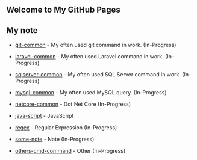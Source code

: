 ## Welcome to My GitHub Pages

## My note
* [git-common](git.md) - My often used git command in work. (In-Progress)

* [laravel-common](laravel.md) - My often used Laravel command in work.  (In-Progress)

* [sqlserver-common](sqlserver.md) - My often used SQL Server command in work.  (In-Progress)

* [mysql-common](mysql.md) - My often used MySQL query.  (In-Progress)

* [netcore-common](netcore.md) - Dot Net Core  (In-Progress)

* [java-script](js.md) - JavaScript

* [regex](regex.md) - Regular Expression  (In-Progress)

* [some-note](note.md) - Note  (In-Progress)

* [others-cmd-command](others.md) - Other  (In-Progress)
